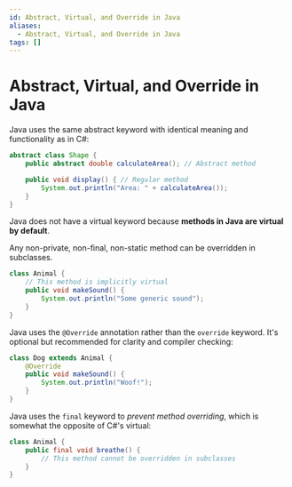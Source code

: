 ```yaml
---
id: Abstract, Virtual, and Override in Java
aliases:
  - Abstract, Virtual, and Override in Java
tags: []
---
```


# Abstract, Virtual, and Override in Java

Java uses the same abstract keyword with identical meaning and functionality as in C#:

```java
abstract class Shape {
    public abstract double calculateArea(); // Abstract method

    public void display() { // Regular method
        System.out.println("Area: " + calculateArea());
    }
}

```

Java does not have a virtual keyword because **methods in Java are virtual by default**.

Any non-private, non-final, non-static method can be overridden in subclasses.

```java
class Animal {
    // This method is implicitly virtual
    public void makeSound() {
        System.out.println("Some generic sound");
    }
}
```

Java uses the `@Override` annotation rather than the `override` keyword. It's optional but recommended for clarity and compiler checking:

```java
class Dog extends Animal {
    @Override
    public void makeSound() {
        System.out.println("Woof!");
    }
}
```

Java uses the `final` keyword to _prevent method overriding_, which is somewhat the opposite of C#'s virtual:

```java
class Animal {
    public final void breathe() {
        // This method cannot be overridden in subclasses
    }
}
```
